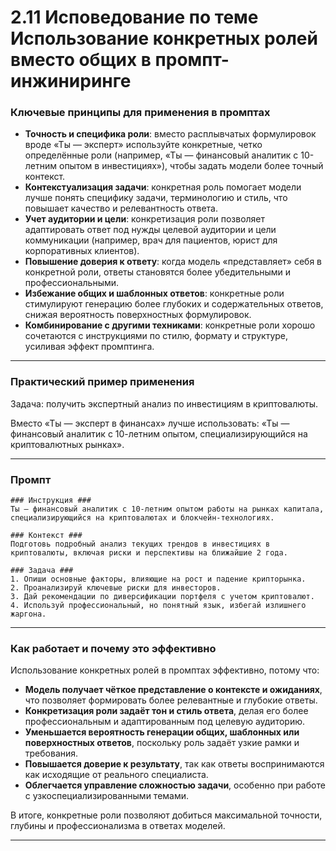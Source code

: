2.11 Исповедование по теме Использование конкретных ролей вместо общих в промпт-инжиниринге
=========================================================================

### Ключевые принципы для применения в промптах

- **Точность и специфика роли**: вместо расплывчатых формулировок вроде «Ты — эксперт» используйте конкретные, четко определённые роли (например, «Ты — финансовый аналитик с 10-летним опытом в инвестициях»), чтобы задать модели более точный контекст.
- **Контекстуализация задачи**: конкретная роль помогает модели лучше понять специфику задачи, терминологию и стиль, что повышает качество и релевантность ответа.
- **Учет аудитории и цели**: конкретизация роли позволяет адаптировать ответ под нужды целевой аудитории и цели коммуникации (например, врач для пациентов, юрист для корпоративных клиентов).
- **Повышение доверия к ответу**: когда модель «представляет» себя в конкретной роли, ответы становятся более убедительными и профессиональными.
- **Избежание общих и шаблонных ответов**: конкретные роли стимулируют генерацию более глубоких и содержательных ответов, снижая вероятность поверхностных формулировок.
- **Комбинирование с другими техниками**: конкретные роли хорошо сочетаются с инструкциями по стилю, формату и структуре, усиливая эффект промптинга.

---

### Практический пример применения

Задача: получить экспертный анализ по инвестициям в криптовалюты.

Вместо «Ты — эксперт в финансах» лучше использовать: «Ты — финансовый аналитик с 10-летним опытом, специализирующийся на криптовалютных рынках».

---

### Промпт

```
### Инструкция ###
Ты — финансовый аналитик с 10-летним опытом работы на рынках капитала, специализирующийся на криптовалютах и блокчейн-технологиях.

### Контекст ###
Подготовь подробный анализ текущих трендов в инвестициях в криптовалюты, включая риски и перспективы на ближайшие 2 года.

### Задача ###
1. Опиши основные факторы, влияющие на рост и падение крипторынка.
2. Проанализируй ключевые риски для инвесторов.
3. Дай рекомендации по диверсификации портфеля с учетом криптовалют.
4. Используй профессиональный, но понятный язык, избегай излишнего жаргона.
```


---

### Как работает и почему это эффективно

Использование конкретных ролей в промптах эффективно, потому что:

- **Модель получает чёткое представление о контексте и ожиданиях**, что позволяет формировать более релевантные и глубокие ответы.
- **Конкретизация роли задаёт тон и стиль ответа**, делая его более профессиональным и адаптированным под целевую аудиторию.
- **Уменьшается вероятность генерации общих, шаблонных или поверхностных ответов**, поскольку роль задаёт узкие рамки и требования.
- **Повышается доверие к результату**, так как ответы воспринимаются как исходящие от реального специалиста.
- **Облегчается управление сложностью задачи**, особенно при работе с узкоспециализированными темами.

В итоге, конкретные роли позволяют добиться максимальной точности, глубины и профессионализма в ответах моделей.

---
